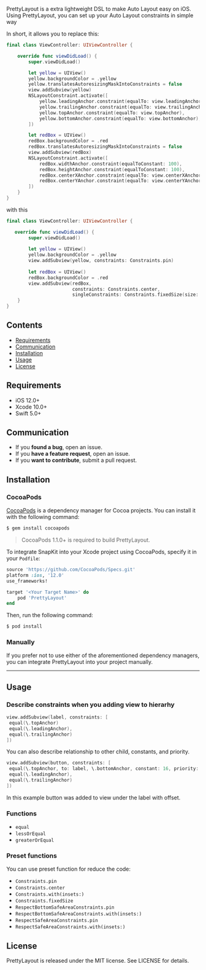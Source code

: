 PrettyLayout is a extra lightweight DSL to make Auto Layout easy on iOS.
Using PrettyLayout, you can set up your Auto Layout constraints in simple way 

In short, it allows you to replace this:

```swift
final class ViewController: UIViewController {

    override func viewDidLoad() {
        super.viewDidLoad()

        let yellow = UIView()
        yellow.backgroundColor = .yellow
        yellow.translatesAutoresizingMaskIntoConstraints = false
        view.addSubview(yellow)
        NSLayoutConstraint.activate([
            yellow.leadingAnchor.constraint(equalTo: view.leadingAnchor),
            yellow.trailingAnchor.constraint(equalTo: view.trailingAnchor),
            yellow.topAnchor.constraint(equalTo: view.topAnchor),
            yellow.bottomAnchor.constraint(equalTo: view.bottomAnchor),
        ])

        let redBox = UIView()
        redBox.backgroundColor = .red
        redBox.translatesAutoresizingMaskIntoConstraints = false
        view.addSubview(redBox)
        NSLayoutConstraint.activate([
            redBox.widthAnchor.constraint(equalToConstant: 100),
            redBox.heightAnchor.constraint(equalToConstant: 100),
            redBox.centerXAnchor.constraint(equalTo: view.centerXAnchor),
            redBox.centerYAnchor.constraint(equalTo: view.centerYAnchor),
        ])
    }
}
```
with this

```swift
final class ViewController: UIViewController {

   override func viewDidLoad() {
        super.viewDidLoad()
        
        let yellow = UIView()
        yellow.backgroundColor = .yellow
        view.addSubview(yellow, constraints: Constraints.pin)
        
        let redBox = UIView()
        redBox.backgroundColor = .red
        view.addSubview(redBox,
                        constraints: Constraints.center,
                        singleConstraints: Constraints.fixedSize(size: CGSize(width: 100, height: 100)))
    }
}
```

## Contents

- [Requirements](#requirements)
- [Communication](#communication)
- [Installation](#installation)
- [Usage](#usage)
- [License](#license)

## Requirements

- iOS 12.0+
- Xcode 10.0+
- Swift 5.0+

## Communication

- If you **found a bug**, open an issue.
- If you **have a feature request**, open an issue.
- If you **want to contribute**, submit a pull request.


## Installation

### CocoaPods

[CocoaPods](http://cocoapods.org) is a dependency manager for Cocoa projects. You can install it with the following command:

```bash
$ gem install cocoapods
```

> CocoaPods 1.1.0+ is required to build PrettyLayout.

To integrate SnapKit into your Xcode project using CocoaPods, specify it in your `Podfile`:

```ruby
source 'https://github.com/CocoaPods/Specs.git'
platform :ios, '12.0'
use_frameworks!

target '<Your Target Name>' do
    pod 'PrettyLayout'
end
```

Then, run the following command:

```bash
$ pod install
```

### Manually

If you prefer not to use either of the aforementioned dependency managers, you can integrate PrettyLayout into your project manually.

---

## Usage

### Describe constraints when you adding view to hierarhy

```swift
view.addSubview(label, constraints: [
 equal(\.topAnchor)
 equal(\.leadingAnchor),
 equal(\.trailingAnchor)           
])
```
You can also describe relationship to other child, constants, and priority.

```swift
view.addSubview(button, constraints: [
 equal(\.topAnchor, to: label, \.bottomAnchor, constant: 16, priority: .defaultHigh)
 equal(\.leadingAnchor),
 equal(\.trailingAnchor)           
])
```
In this example button was added to view under the label with offset.

### Functions

- `equal`
- `lessOrEqual`
- `greaterOrEqual`

### Preset functions

You can use preset function for reduce the code:

- `Constraints.pin`
- `Constraints.center`
- `Constraints.with(insets:)`
- `Constraints.fixedSize`
- `RespectBottomSafeAreaConstraints.pin`
- `RespectBottomSafeAreaConstraints.with(insets:)`
- `RespectSafeAreaConstraints.pin`
- `RespectSafeAreaConstraints.with(insets:)`

## License

PrettyLayout is released under the MIT license. See LICENSE for details.

